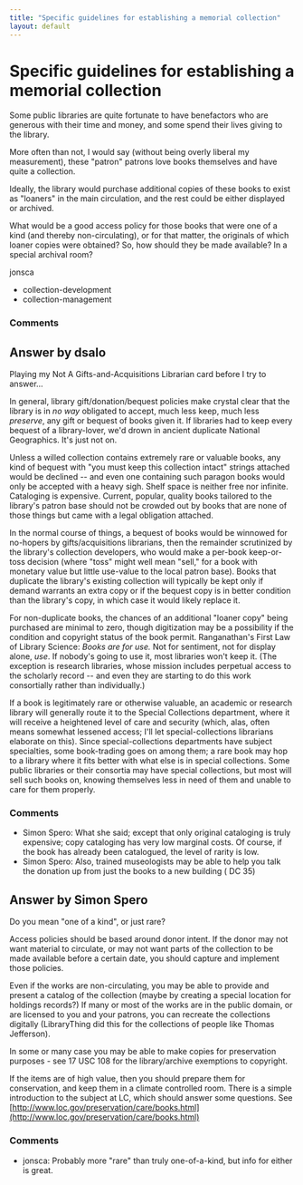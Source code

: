 ```yaml
---
title: "Specific guidelines for establishing a memorial collection"
layout: default
---
```

Specific guidelines for establishing a memorial collection
=====================
Some public libraries are quite fortunate to have benefactors who are
generous with their time and money, and some spend their lives giving to
the library.

More often than not, I would say (without being overly liberal my
measurement), these "patron" patrons love books themselves and have
quite a collection.

Ideally, the library would purchase additional copies of these books to
exist as "loaners" in the main circulation, and the rest could be either
displayed or archived.

What would be a good access policy for those books that were one of a
kind (and thereby non-circulating), or for that matter, the originals of
which loaner copies were obtained? So, how should they be made
available? In a special archival room?

jonsca

<ul class="tags"><li class="tag">collection-development</li><li class="tag">collection-management</li></ul>

### Comments ###


Answer by dsalo
----------------
Playing my Not A Gifts-and-Acquisitions Librarian card before I try to
answer...

In general, library gift/donation/bequest policies make crystal clear
that the library is in *no way* obligated to accept, much less keep,
much less *preserve*, any gift or bequest of books given it. If
libraries had to keep every bequest of a library-lover, we'd drown in
ancient duplicate National Geographics. It's just not on.

Unless a willed collection contains extremely rare or valuable books,
any kind of bequest with "you must keep this collection intact" strings
attached would be declined -- and even one containing such paragon books
would only be accepted with a heavy sigh. Shelf space is neither free
nor infinite. Cataloging is expensive. Current, popular, quality books
tailored to the library's patron base should not be crowded out by books
that are none of those things but came with a legal obligation attached.

In the normal course of things, a bequest of books would be winnowed for
no-hopers by gifts/acquisitions librarians, then the remainder
scrutinized by the library's collection developers, who would make a
per-book keep-or-toss decision (where "toss" might well mean "sell," for
a book with monetary value but little use-value to the local patron
base). Books that duplicate the library's existing collection will
typically be kept only if demand warrants an extra copy or if the
bequest copy is in better condition than the library's copy, in which
case it would likely replace it.

For non-duplicate books, the chances of an additional "loaner copy"
being purchased are minimal to zero, though digitization may be a
possibility if the condition and copyright status of the book permit.
Ranganathan's First Law of Library Science: *Books are for use.* Not for
sentiment, not for display alone, *use*. If nobody's going to use it,
most libraries won't keep it. (The exception is research libraries,
whose mission includes perpetual access to the scholarly record -- and
even they are starting to do this work consortially rather than
individually.)

If a book is legitimately rare or otherwise valuable, an academic or
research library will generally route it to the Special Collections
department, where it will receive a heightened level of care and
security (which, alas, often means somewhat lessened access; I'll let
special-collections librarians elaborate on this). Since
special-collections departments have subject specialties, some
book-trading goes on among them; a rare book may hop to a library where
it fits better with what else is in special collections. Some public
libraries or their consortia may have special collections, but most will
sell such books on, knowing themselves less in need of them and unable
to care for them properly.

### Comments ###
* Simon Spero: What she said; except that only original cataloging is truly expensive;
copy cataloging has very low marginal costs. Of course, if the book has
already been catalogued, the level of rarity is low.
* Simon Spero: Also, trained museologists may be able to help you talk the donation up
from just the books to a new building ( DC 35)

Answer by Simon Spero
----------------
Do you mean "one of a kind", or just rare?

Access policies should be based around donor intent. If the donor may
not want material to circulate, or may not want parts of the collection
to be made available before a certain date, you should capture and
implement those policies.

Even if the works are non-circulating, you may be able to provide and
present a catalog of the collection (maybe by creating a special
location for holdings records?) If many or most of the works are in the
public domain, or are licensed to you and your patrons, you can recreate
the collections digitally (LibraryThing did this for the collections of
people like Thomas Jefferson).

In some or many case you may be able to make copies for preservation
purposes - see 17 USC 108 for the library/archive exemptions to
copyright.

If the items are of high value, then you should prepare them for
conservation, and keep them in a climate controlled room. There is a
simple introduction to the subject at LC, which should answer some
questions. See
[http://www.loc.gov/preservation/care/books.html](http://www.loc.gov/preservation/care/books.html)

### Comments ###
* jonsca: Probably more "rare" than truly one-of-a-kind, but info for either is
great.

